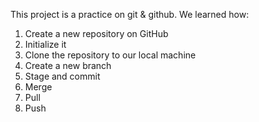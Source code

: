 This project is a practice on git & github.
We learned how:
1. Create a new repository on GitHub
2. Initialize it 
3. Clone the repository to our local machine
4. Create a new branch 
5. Stage and commit 
6. Merge
7. Pull
8. Push 
